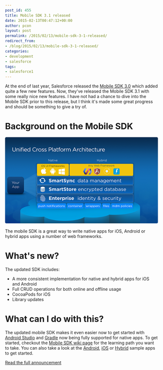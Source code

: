 ```yaml
---
post_id: 455
title: Mobile SDK 3.1 released
date: 2015-02-13T00:47:12+00:00
author: pcon
layout: post
permalink: /2015/02/13/mobile-sdk-3-1-released/
redirect_from:
- /blog/2015/02/13/mobile-sdk-3-1-released/
categories:
- development
- salesforce
tags:
- salesforce1
---
```

At the end of last year, Salesforce released the [Mobile SDK 3.0](https://developer.salesforce.com/blogs/engineering/2014/11/cross-platform-apps-salesforce-mobile-sdk-web-components.html "Mobile SDK 3.0") which added quite a few new features.  Now, they've released the Mobile SDK 3.1 with some really nice new features.  I have not had a chance to dive into the Mobile SDK prior to this release, but I think it's made some great progress and should be something to give a try of.

# Background on the Mobile SDK

![Mobile SDK Unified Cross Platform Architecture](/assets/img/2015/02/13/architecture.png)

The mobile SDK is a great way to write native apps for iOS, Android or hybrid apps using a number of web frameworks.

# What's new?

The updated SDK includes:

* A more consistent implementation for native and hybrid apps for iOS and Android
* Full CRUD operations for both online and offline usage
* CocoaPods for iOS
* Library updates

# What can I do with this?

The updated mobile SDK makes it even easier now to get started with [Android Studio](http://developer.android.com/tools/studio/index.html) and [Gradle](https://gradle.org/) now being fully supported for native apps. To get started, checkout the [Mobile SDK wiki page](https://developer.salesforce.com/page/Mobile_SDK) for the learning path you want to take.  You can also take a look at the [Android](https://github.com/forcedotcom/SalesforceMobileSDK-Android/tree/master/native/SampleApps/SmartSyncExplorer), [iOS](https://github.com/forcedotcom/SalesforceMobileSDK-iOS/tree/master/native/SampleApps/SmartSyncExplorer) or [Hybrid](https://developer.salesforce.com/blogs/engineering/2014/11/cross-platform-apps-salesforce-mobile-sdk-web-components.html) sample apps to get started.

[Read the full announcement](https://developer.salesforce.com/blogs/engineering/2015/02/salesforce-mobile-sdk-3-1-unified-app-architecture-brings-unparalleled-flexibility.html)